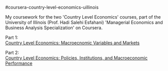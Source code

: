 #coursera-country-level-economics-uillinois

My coursework for the two 'Country Level Economics' 
courses, part of the University of Illinois (Prof. Hadi 
Salehi Esfahani) 'Managerial Economics and Business 
Analysis Specialization' on Coursera.  
  
Part 1:  
[Country Level Economics: Macroecnomic Variables and 
Markets](https://www.coursera.org/learn/country-level-economics)
  
Part 2:  
[Country Level Economics: Policies, Institutions, and Macroeconomic 
Performance](https://coursera.org/learn/macroeconomic-factors)  
  
   


